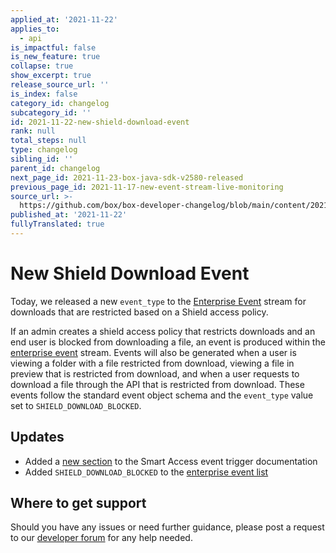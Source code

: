```yaml
---
applied_at: '2021-11-22'
applies_to:
  - api
is_impactful: false
is_new_feature: true
collapse: true
show_excerpt: true
release_source_url: ''
is_index: false
category_id: changelog
subcategory_id: ''
id: 2021-11-22-new-shield-download-event
rank: null
total_steps: null
type: changelog
sibling_id: ''
parent_id: changelog
next_page_id: 2021-11-23-box-java-sdk-v2580-released
previous_page_id: 2021-11-17-new-event-stream-live-monitoring
source_url: >-
  https://github.com/box/box-developer-changelog/blob/main/content/2021/11-22-new-shield-download-event.md
published_at: '2021-11-22'
fullyTranslated: true
---
```

# New Shield Download Event

Today, we released a new `event_type` to the [Enterprise Event][events] stream
for downloads that are restricted based on a Shield access policy.

<!-- more -->

If an admin creates a shield access policy that restricts downloads and an
end user is blocked from downloading a file, an event is produced
within the [enterprise event][events] stream. Events will also be generated
when a user is viewing a folder with a file restricted from download, viewing a
file in preview that is restricted from download, and when a user requests to
download a file through the API that is restricted from download. These events
follow the standard event object schema and the `event_type` value set
to `SHIELD_DOWNLOAD_BLOCKED`.

## Updates

* Added a [new section][new-event] to the Smart Access event trigger documentation
* Added `SHIELD_DOWNLOAD_BLOCKED` to the [enterprise event list][event-list]

## Where to get support

Should you have any issues or need further guidance, please post a request to
our [developer forum][forum] for any help needed.

[forum]: https://support.box.com/hc/en-us/community/topics/360001932973-Platform-and-Developer-Forum

[events]: g://events/enterprise-events/for-enterprise

[new-event]: g://events/event-triggers/shield-alert-events/#download-restriction

[event-list]: g://events/enterprise-events/for-enterprise/#event-types
